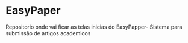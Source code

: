 # EasyPaper
Repositorio onde vai ficar as telas inicias do EasyPapper-  Sistema para submissão de artigos academicos
